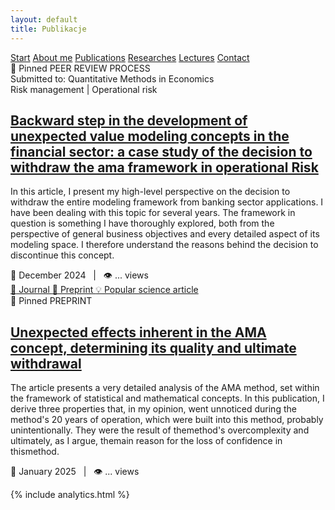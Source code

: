 ```yaml
---
layout: default
title: Publikacje
---
```

<div id="myMenu">
  <a href="/" class="menu-option">Start</a>
  <a href="/about" class="menu-option">About me</a>
  <a href="/publications" class="menu-option">Publications</a>
  <a href="/researches" class="menu-option">Researches</a>
  <a href="/conferences" class="menu-option">Lectures</a>
  <a href="/contact" class="menu-option">Contact</a>
</div>

<div class="square"></div>
<div class="square1"></div>
<div class="square2"></div>
<div class="square-big"></div>



<div class="publications-container">


  
<div class="publication-card">
    <span class="publication-pin">📌 Pinned</span>
    <span class="publication-status status-review">PEER REVIEW PROCESS</span>
    <div class="publication-source">Submitted to: Quantitative Methods in Economics</div>
    <div class="publication-domain">
        <span class="domain-primary">Risk management</span>
        <span class="domain-separator">|</span>
        <span class="domain-secondary">Operational risk</span>
    </div>
    <h2 class="publication-title">
      <a href="{{ site.baseurl }}/publications/oprisk_2024_12_cancellation" class="publication-link">
        Backward step in the development of unexpected value modeling concepts in the financial sector: a
case study of the decision to withdraw the ama framework in operational Risk
      </a>
    </h2>
    <p class="publication-description">In this article, I present my high-level perspective on the decision to withdraw the entire modeling framework from banking sector applications. I have been dealing with this topic for several years. The framework in question is something I have thoroughly explored, both from the perspective of general business objectives and every detailed aspect of its modeling space. I therefore understand the reasons behind the decision to discontinue this concept.</p>
    <div class="publication-meta">📅 December 2024 &nbsp;&nbsp;|&nbsp;&nbsp; 👁️ ... views</div>
    <!-- Dodane linki do zasobów -->
    <div class="publication-resources">
      <a href="URL_DO_CZASOPISMA" class="resource-link" target="_blank">
        <span class="resource-icon">📰</span> Journal
      </a>
      <a href="URL_DO_PREPRINTU" class="resource-link" target="_blank">
        <span class="resource-icon">📄</span> Preprint
      </a>
      <a href="URL_DO_MEDIUM" class="resource-link" target="_blank">
        <span class="resource-icon">💡</span> Popular science article
      </a>
    </div>
</div>



  <div class="publication-card">
    <span class="publication-pin">📌 Pinned</span>
    <span class="publication-status status-review">PREPRINT</span>
    <h2 class="publication-title">
      <a href="{{ site.baseurl }}/publications/2023-12-risk-assessment" class="publication-link">
        Unexpected effects inherent in the AMA concept, determining its quality and ultimate withdrawal
      </a>
    </h2>
    <p class="publication-description">The article presents a very detailed analysis of the AMA method, set within the framework of statistical and
mathematical concepts. In this publication, I derive three properties that, in my opinion, went unnoticed during the
method's 20 years of operation, which were built into this method, probably unintentionally. They were the result of
themethod's overcomplexity and ultimately, as I argue, themain reason for the loss of confidence in thismethod.</p>
    <div class="publication-meta">📅 January 2025 &nbsp;&nbsp;|&nbsp;&nbsp; 👁️ ... views</div>
  </div>
</div>

{% include analytics.html %}
